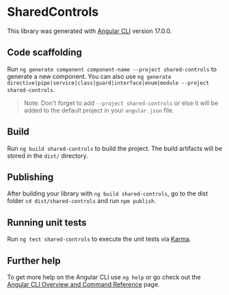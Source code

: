 # SharedControls

This library was generated with [Angular CLI](https://github.com/angular/angular-cli) version 17.0.0.

## Code scaffolding

Run `ng generate component component-name --project shared-controls` to generate a new component. You can also use `ng generate directive|pipe|service|class|guard|interface|enum|module --project shared-controls`.
> Note: Don't forget to add `--project shared-controls` or else it will be added to the default project in your `angular.json` file. 

## Build

Run `ng build shared-controls` to build the project. The build artifacts will be stored in the `dist/` directory.

## Publishing

After building your library with `ng build shared-controls`, go to the dist folder `cd dist/shared-controls` and run `npm publish`.

## Running unit tests

Run `ng test shared-controls` to execute the unit tests via [Karma](https://karma-runner.github.io).

## Further help

To get more help on the Angular CLI use `ng help` or go check out the [Angular CLI Overview and Command Reference](https://angular.io/cli) page.

